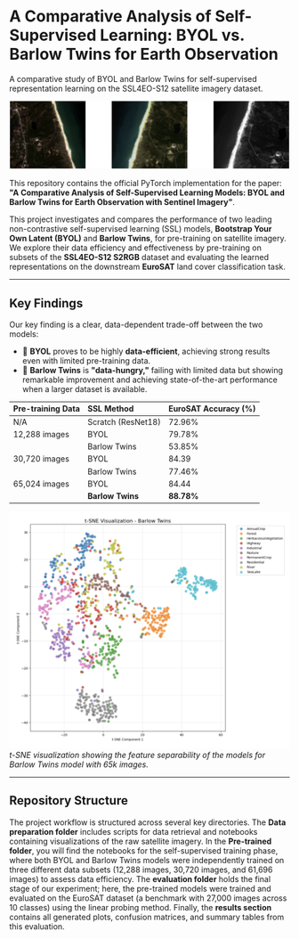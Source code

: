 # A Comparative Analysis of Self-Supervised Learning: BYOL vs. Barlow Twins for Earth Observation
A comparative study of BYOL and Barlow Twins for self-supervised representation learning on the SSL4EO-S12 satellite imagery dataset.

![Header Image](results/ssl.png) 

This repository contains the official PyTorch implementation for the paper: **"A Comparative Analysis of Self-Supervised Learning Models: BYOL and Barlow Twins for Earth Observation with Sentinel Imagery"**.

This project investigates and compares the performance of two leading non-contrastive self-supervised learning (SSL) models, **Bootstrap Your Own Latent (BYOL)** and **Barlow Twins**, for pre-training on satellite imagery. We explore their data efficiency and effectiveness by pre-training on subsets of the **SSL4EO-S12 S2RGB** dataset and evaluating the learned representations on the downstream **EuroSAT** land cover classification task.

---

## Key Findings

Our key finding is a clear, data-dependent trade-off between the two models:

-   🚀 **BYOL** proves to be highly **data-efficient**, achieving strong results even with limited pre-training data.
-   🤔 **Barlow Twins** is **"data-hungry,"** failing with limited data but showing remarkable improvement and achieving state-of-the-art performance when a larger dataset is available.

| Pre-training Data | SSL Method | EuroSAT Accuracy (%) |
| :---------------- | :----------- | :------------------- |
| N/A | Scratch (ResNet18) | 72.96% |
| 12,288 images | BYOL | 79.78% |
| | Barlow Twins | 53.85% |
| 30,720 images | BYOL | 84.39 |
| | Barlow Twins | 77.46% |
| 65,024 images | BYOL | 84.44 |
| |**Barlow Twins** | **88.78%** |

![t-SNE Visualization](results/tSNE_barlow_twins_65024_images.png) 
*t-SNE visualization showing the feature separability of the models for Barlow Twins model with 65k images.*

---

## Repository Structure
The project workflow is structured across several key directories. The **Data preparation folder** includes scripts for data retrieval and notebooks containing visualizations of the raw satellite imagery. In the **Pre-trained folder**, you will find the notebooks for the self-supervised training phase, where both BYOL and Barlow Twins models were independently trained on three different data subsets (12,288 images, 30,720 images, and 61,696 images) to assess data efficiency. The **evaluation folder** holds the final stage of our experiment; here, the pre-trained models were trained and evaluated on the EuroSAT dataset (a benchmark with 27,000 images across 10 classes) using the linear probing method. Finally, the **results section** contains all generated plots, confusion matrices, and summary tables from this evaluation.
